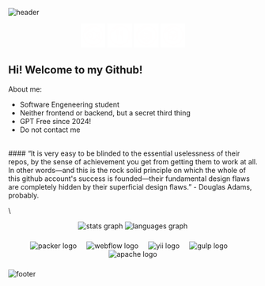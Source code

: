 ![header](https://capsule-render.vercel.app/api?type=waving&color=0:5BCEFA,100:F5A9B8&height=230&section=header&text=Pwyll&animation=fadeIn&fontSize=90&fontColor=FFFFFF)

<p align="center">
<a href="https://github.com/Pwyll38/CoeQuest" style="text-decoration: none">
  <img height="50" src="Assets/fish.png"/>
</a>
<a href="https://github.com/Pwyll38/Restaurante-tierlist" style="text-decoration: none">
  <img height="50" src="Assets/restaurant.png"/>
</a>
<a href="https://github.com/Pwyll38/GrafosOuDnd" style="text-decoration: none">
  <img height="50" src="Assets/dnd.png"/>
</a>
<a href="https://github.com/Pwyll38/PhishMod" style="text-decoration: none">
  <img height="50" src="Assets/mc.png"/>
</a>
</p>

## Hi! Welcome to my Github!
About me:
  - Software Engeneering student
  - Neither frontend or backend, but a secret third thing
  - GPT Free since 2024!
  - Do not contact me

\
    #### “It is very easy to be blinded to the essential uselessness of their repos, by the sense of achievement you get from getting them to work at all. In other words—and this is the rock solid principle on which the whole of this github account's success is founded—their fundamental design flaws are completely hidden by their superficial design flaws.” - Douglas Adams, probably.

\

<div align="center">
  <img src="https://github-readme-stats.vercel.app/api?username=Pwyll38&hide_title=false&hide_rank=false&show_icons=true&include_all_commits=true&count_private=true&disable_animations=false&theme=cobalt&locale=en&hide_border=true&order=1" height="150" alt="stats graph"  />
  <img src="https://github-readme-stats.vercel.app/api/top-langs?username=Pwyll38&locale=en&hide_title=false&layout=compact&card_width=320&langs_count=5&theme=cobalt&hide_border=true&order=2" height="150" alt="languages graph"  />
</div>

###

<div align="center">
  <img src="https://cdn.jsdelivr.net/gh/devicons/devicon/icons/packer/packer-original.svg" height="40" alt="packer logo"  />
  <img width="12" />
  <img src="https://cdn.jsdelivr.net/gh/devicons/devicon/icons/webflow/webflow-original.svg" height="40" alt="webflow logo"  />
  <img width="12" />
  <img src="https://cdn.jsdelivr.net/gh/devicons/devicon/icons/yii/yii-original.svg" height="40" alt="yii logo"  />
  <img width="12" />
  <img src="https://cdn.jsdelivr.net/gh/devicons/devicon/icons/gulp/gulp-plain.svg" height="40" alt="gulp logo"  />
  <img width="12" />
  <img src="https://cdn.jsdelivr.net/gh/devicons/devicon/icons/apache/apache-original.svg" height="40" alt="apache logo"  />
</div>

###

![footer](https://capsule-render.vercel.app/api?type=waving&color=0:5BCEFA,100:F5A9B8&height=100&section=footer)
